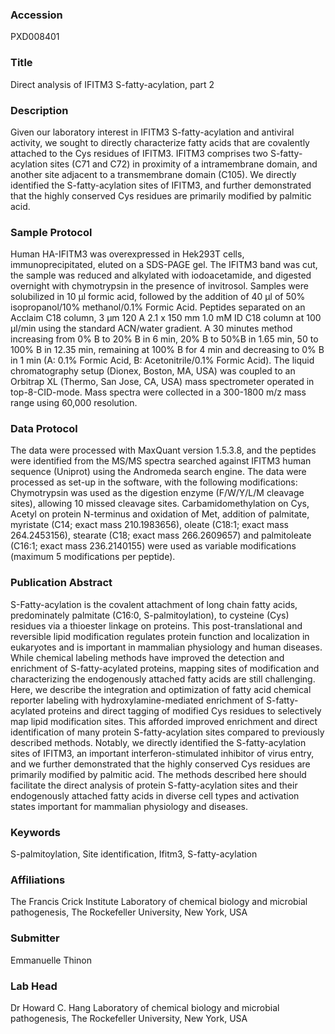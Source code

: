 ### Accession
PXD008401

### Title
Direct analysis of IFITM3 S-fatty-acylation, part 2

### Description
Given our laboratory interest in IFITM3 S-fatty-acylation and antiviral activity, we sought to directly characterize fatty acids that are covalently attached to the Cys residues of IFITM3.  IFITM3 comprises two S-fatty-acylation sites (C71 and C72) in proximity of a intramembrane domain,  and another site adjacent to a transmembrane domain (C105). We directly identified the S-fatty-acylation sites of IFITM3,  and further demonstrated that the highly conserved Cys residues are primarily modified by palmitic acid.

### Sample Protocol
Human HA-IFITM3 was overexpressed in Hek293T cells, immunoprecipitated, eluted on a SDS-PAGE gel. The IFITM3 band was cut, the sample was reduced and alkylated with iodoacetamide, and digested overnight with chymotrypsin in the presence of invitrosol. Samples were solubilized in 10 µl formic acid, followed by the addition of 40 µl of 50% isopropanol/10% methanol/0.1% Formic Acid. Peptides separated on an Acclaim C18 column, 3 µm 120 A 2.1 x 150 mm 1.0 mM ID C18 column at 100 µl/min using the standard ACN/water gradient. A 30 minutes method increasing from 0% B to 20% B in 6 min, 20% B to 50%B in 1.65 min, 50 to 100% B in 12.35 min, remaining at 100% B for 4 min and decreasing to 0% B in 1 min (A: 0.1% Formic Acid, B: Acetonitrile/0.1% Formic Acid).  The liquid chromatography setup (Dionex, Boston, MA, USA) was coupled to an Orbitrap XL (Thermo, San Jose, CA, USA) mass spectrometer operated in top-8-CID-mode. Mass spectra were collected in a 300-1800 m/z mass range using 60,000 resolution.

### Data Protocol
The data were processed with MaxQuant version 1.5.3.8, and the peptides were identified from the MS/MS spectra searched against IFITM3 human sequence (Uniprot) using the Andromeda search engine. The data were processed as set-up in the software, with the following modifications: Chymotrypsin was used as the digestion enzyme (F/W/Y/L/M cleavage sites), allowing 10 missed cleavage sites.  Carbamidomethylation on Cys, Acetyl on protein N-terminus and oxidation of Met, addition of palmitate, myristate (C14; exact mass 210.1983656), oleate (C18:1; exact mass 264.2453156), stearate (C18; exact mass 266.2609657) and palmitoleate (C16:1; exact mass 236.2140155) were used as variable modifications (maximum 5 modifications per peptide).

### Publication Abstract
S-Fatty-acylation is the covalent attachment of long chain fatty acids, predominately palmitate (C16:0, S-palmitoylation), to cysteine (Cys) residues via a thioester linkage on proteins. This post-translational and reversible lipid modification regulates protein function and localization in eukaryotes and is important in mammalian physiology and human diseases. While chemical labeling methods have improved the detection and enrichment of S-fatty-acylated proteins, mapping sites of modification and characterizing the endogenously attached fatty acids are still challenging. Here, we describe the integration and optimization of fatty acid chemical reporter labeling with hydroxylamine-mediated enrichment of S-fatty-acylated proteins and direct tagging of modified Cys residues to selectively map lipid modification sites. This afforded improved enrichment and direct identification of many protein S-fatty-acylation sites compared to previously described methods. Notably, we directly identified the S-fatty-acylation sites of IFITM3, an important interferon-stimulated inhibitor of virus entry, and we further demonstrated that the highly conserved Cys residues are primarily modified by palmitic acid. The methods described here should facilitate the direct analysis of protein S-fatty-acylation sites and their endogenously attached fatty acids in diverse cell types and activation states important for mammalian physiology and diseases.

### Keywords
S-palmitoylation, Site identification, Ifitm3, S-fatty-acylation

### Affiliations
The Francis Crick Institute
Laboratory of chemical biology and microbial pathogenesis, The Rockefeller University, New York, USA

### Submitter
Emmanuelle Thinon

### Lab Head
Dr Howard C. Hang
Laboratory of chemical biology and microbial pathogenesis, The Rockefeller University, New York, USA


